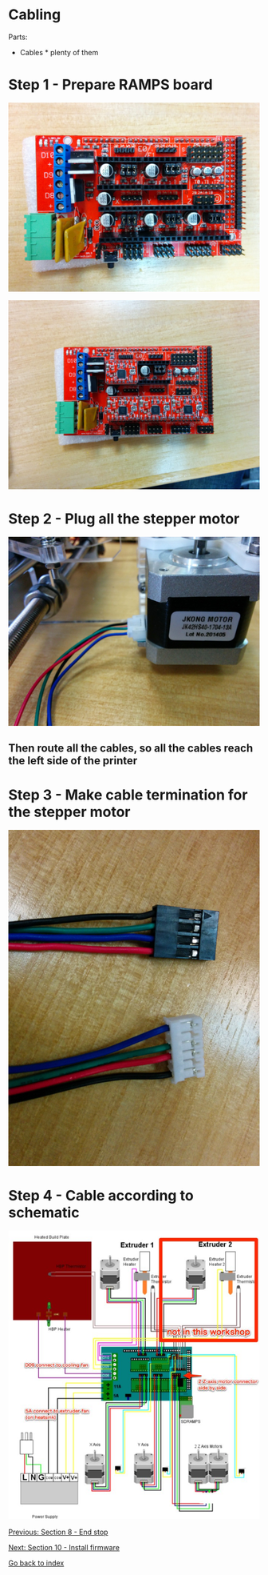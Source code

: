 # Cabling 

Parts:
- Cables * plenty of them

# Step 1 - Prepare RAMPS board

![](https://raw.githubusercontent.com/MincheeLab/MakeYourOwn3DPrinter/master/images/IMG_20141029_134836.jpg)

![](https://raw.githubusercontent.com/MincheeLab/MakeYourOwn3DPrinter/master/images/IMG_20141029_135058.jpg)

# Step 2 - Plug all the stepper motor

![](https://raw.githubusercontent.com/MincheeLab/MakeYourOwn3DPrinter/master/images/IMG_20141029_130106.jpg)

## Then route all the cables, so all the cables reach the left side of the printer

# Step 3 - Make cable termination for the stepper motor

![](https://raw.githubusercontent.com/MincheeLab/MakeYourOwn3DPrinter/master/images/IMG_20141029_124203.jpg)

# Step 4 - Cable according to schematic

![](https://raw.githubusercontent.com/MincheeLab/MakeYourOwn3DPrinter/master/images/600px-Rampswire14.svg-2.jpg)

[Previous: Section 8 - End stop](s8-end-stop.md)

[Next: Section 10 - Install firmware](s10-install-firmware.md)

[Go back to index](index.md)